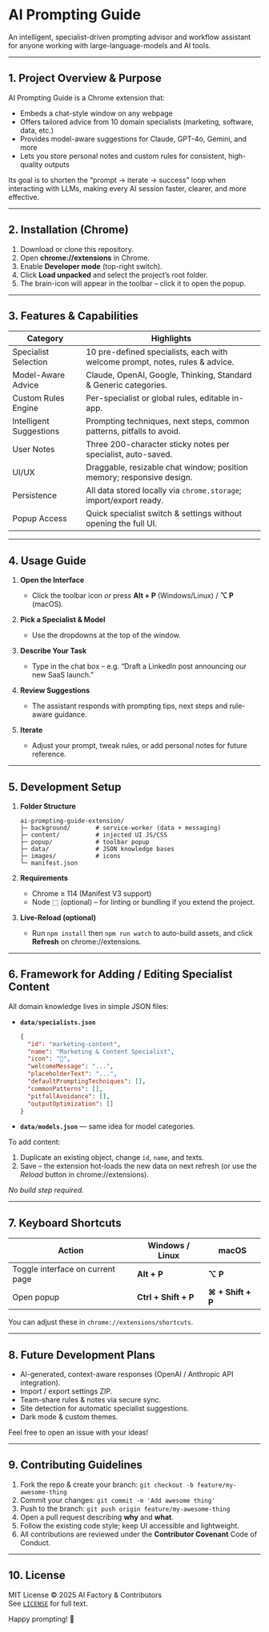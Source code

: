 # AI Prompting Guide

An intelligent, specialist-driven prompting advisor and workflow assistant for anyone working with large-language-models and AI tools.

---

## 1. Project Overview & Purpose
AI Prompting Guide is a Chrome extension that:
* Embeds a chat-style window on any webpage  
* Offers tailored advice from 10 domain specialists (marketing, software, data, etc.)  
* Provides model-aware suggestions for Claude, GPT-4o, Gemini, and more  
* Lets you store personal notes and custom rules for consistent, high-quality outputs  

Its goal is to shorten the “prompt → iterate → success” loop when interacting with LLMs, making every AI session faster, clearer, and more effective.

---

## 2. Installation (Chrome)

1. Download or clone this repository.  
2. Open **chrome://extensions** in Chrome.  
3. Enable **Developer mode** (top-right switch).  
4. Click **Load unpacked** and select the project’s root folder.  
5. The brain-icon will appear in the toolbar – click it to open the popup.

---

## 3. Features & Capabilities

| Category | Highlights |
|----------|------------|
| Specialist Selection | 10 pre-defined specialists, each with welcome prompt, notes, rules & advice. |
| Model-Aware Advice | Claude, OpenAI, Google, Thinking, Standard & Generic categories. |
| Custom Rules Engine | Per-specialist or global rules, editable in-app. |
| Intelligent Suggestions | Prompting techniques, next steps, common patterns, pitfalls to avoid. |
| User Notes | Three 200-character sticky notes per specialist, auto-saved. |
| UI/UX | Draggable, resizable chat window; position memory; responsive design. |
| Persistence | All data stored locally via `chrome.storage`; import/export ready. |
| Popup Access | Quick specialist switch & settings without opening the full UI. |

---

## 4. Usage Guide

1. **Open the Interface**  
   * Click the toolbar icon _or_ press **Alt + P** (Windows/Linux) / **⌥ P** (macOS).

2. **Pick a Specialist & Model**  
   * Use the dropdowns at the top of the window.

3. **Describe Your Task**  
   * Type in the chat box – e.g. “Draft a LinkedIn post announcing our new SaaS launch.”

4. **Review Suggestions**  
   * The assistant responds with prompting tips, next steps and rule-aware guidance.

5. **Iterate**  
   * Adjust your prompt, tweak rules, or add personal notes for future reference.

---

## 5. Development Setup

1. **Folder Structure**
   ```
   ai-prompting-guide-extension/
   ├─ background/       # service-worker (data + messaging)
   ├─ content/          # injected UI JS/CSS
   ├─ popup/            # toolbar popup
   ├─ data/             # JSON knowledge bases
   ├─ images/           # icons
   └─ manifest.json
   ```

2. **Requirements**
   * Chrome ≥ 114 (Manifest V3 support)
   * Node ⬚ (optional) – for linting or bundling if you extend the project.

3. **Live-Reload (optional)**
   * Run `npm install` then `npm run watch` to auto-build assets, and click **Refresh** on chrome://extensions.

---

## 6. Framework for Adding / Editing Specialist Content

All domain knowledge lives in simple JSON files:

* **`data/specialists.json`**  
  ```json
  {
    "id": "marketing-content",
    "name": "Marketing & Content Specialist",
    "icon": "📣",
    "welcomeMessage": "...",
    "placeholderText": "...",
    "defaultPromptingTechniques": [],
    "commonPatterns": [],
    "pitfallAvoidance": [],
    "outputOptimization": []
  }
  ```

* **`data/models.json`** — same idea for model categories.

To add content:

1. Duplicate an existing object, change `id`, `name`, and texts.  
2. Save – the extension hot-loads the new data on next refresh (or use the _Reload_ button in chrome://extensions).  

_No build step required._

---

## 7. Keyboard Shortcuts

| Action | Windows / Linux | macOS |
|--------|-----------------|-------|
| Toggle interface on current page | **Alt + P** | **⌥ P** |
| Open popup | **Ctrl + Shift + P** | **⌘ + Shift + P** |

You can adjust these in `chrome://extensions/shortcuts`.

---

## 8. Future Development Plans

* AI-generated, context-aware responses (OpenAI / Anthropic API integration).  
* Import / export settings ZIP.  
* Team-share rules & notes via secure sync.  
* Site detection for automatic specialist suggestions.  
* Dark mode & custom themes.  

Feel free to open an issue with your ideas!

---

## 9. Contributing Guidelines

1. Fork the repo & create your branch: `git checkout -b feature/my-awesome-thing`  
2. Commit your changes: `git commit -m 'Add awesome thing'`  
3. Push to the branch: `git push origin feature/my-awesome-thing`  
4. Open a pull request describing **why** and **what**.  
5. Follow the existing code style; keep UI accessible and lightweight.  
6. All contributions are reviewed under the **Contributor Covenant** Code of Conduct.

---

## 10. License

MIT License © 2025 AI Factory & Contributors  
See [`LICENSE`](LICENSE) for full text.

Happy prompting! 🚀
